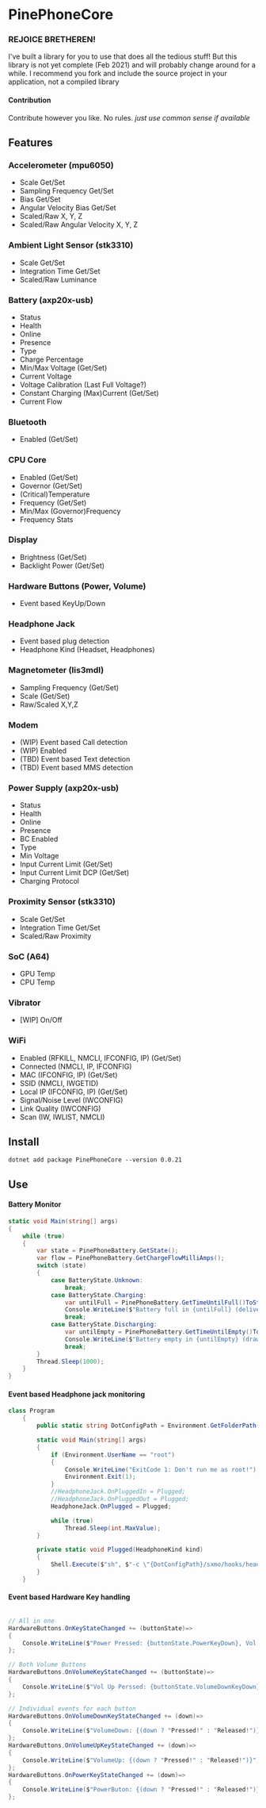 # PinePhoneCore

### REJOICE BRETHEREN! 
I've built a library for you to use that does all the tedious stuff!
But this library is not yet complete (Feb 2021) and will probably change around for a while.
I recommend you fork and include the source project in your application, not a compiled library


#### Contribution 
Contribute however you like. No rules.
*just use common sense if available*

## Features

### Accelerometer (mpu6050)
* Scale Get/Set
* Sampling Frequency Get/Set
* Bias Get/Set
* Angular Velocity Bias Get/Set
* Scaled/Raw X, Y, Z
* Scaled/Raw Angular Velocity X, Y, Z

### Ambient Light Sensor (stk3310)
* Scale Get/Set
* Integration Time Get/Set
* Scaled/Raw Luminance

### Battery (axp20x-usb)
* Status
* Health
* Online
* Presence
* Type
* Charge Percentage
* Min/Max Voltage (Get/Set)
* Current Voltage
* Voltage Calibration (Last Full Voltage?)
* Constant Charging (Max)Current (Get/Set)
* Current Flow

### Bluetooth
* Enabled (Get/Set)

### CPU Core
* Enabled (Get/Set)
* Governor (Get/Set)
* (Critical)Temperature
* Frequency (Get/Set)
* Min/Max (Governor)Frequency
* Frequency Stats

### Display
* Brightness (Get/Set)
* Backlight Power (Get/Set)

### Hardware Buttons (Power, Volume)
* Event based KeyUp/Down

### Headphone Jack
* Event based plug detection
* Headphone Kind (Headset, Headphones)

### Magnetometer (lis3mdl)
* Sampling Frequency (Get/Set)
* Scale (Get/Set)
* Raw/Scaled X,Y,Z

### Modem
* (WIP) Event based Call detection
* (WIP) Enabled
* (TBD) Event based Text detection
* (TBD) Event based MMS detection

### Power Supply (axp20x-usb)
* Status
* Health
* Online
* Presence
* BC Enabled
* Type
* Min Voltage
* Input Current Limit (Get/Set)
* Input Current Limit DCP (Get/Set)
* Charging Protocol

### Proximity Sensor (stk3310)
* Scale Get/Set
* Integration Time Get/Set
* Scaled/Raw Proximity

### SoC (A64)
* GPU Temp
* CPU Temp

### Vibrator
* [WIP] On/Off

### WiFi
* Enabled (RFKILL, NMCLI, IFCONFIG, IP) (Get/Set)
* Connected (NMCLI, IP, IFCONFIG)
* MAC (IFCONFIG, IP) (Get/Set)
* SSID (NMCLI, IWGETID)
* Local IP (IFCONFIG, IP) (Get/Set)
* Signal/Noise Level (IWCONFIG)
* Link Quality (IWCONFIG)
* Scan (IW, IWLIST, NMCLI)

## Install

```
dotnet add package PinePhoneCore --version 0.0.21
```

## Use

#### Battery Monitor

```cs
static void Main(string[] args)
{
    while (true)
    {
        var state = PinePhoneBattery.GetState();
        var flow = PinePhoneBattery.GetChargeFlowMilliAmps();
        switch (state)
        {
            case BatteryState.Unknown:
                break;
            case BatteryState.Charging:
                var untilFull = PinePhoneBattery.GetTimeUntilFull()ToStri("hh'h 'mm'min'");
                Console.WriteLine($"Battery full in {untilFull} (delivering {flow}mAh)");
                break;
            case BatteryState.Discharging:
                var untilEmpty = PinePhoneBattery.GetTimeUntilEmpty()ToStri("hh'h 'mm'min'");
                Console.WriteLine($"Battery empty in {untilEmpty} (drawing {flow}mAh)");
                break;
        }
        Thread.Sleep(1000);
    }
}
```
#### Event based Headphone jack monitoring 

```cs
class Program
    {
        public static string DotConfigPath = Environment.GetFolderPath(Environment.SpecialFolder.ApplicationData);

        static void Main(string[] args)
        {
            if (Environment.UserName == "root")
            {
                Console.WriteLine("ExitCode 1: Don't run me as root!");
                Environment.Exit(1);
            }
            //HeadphoneJack.OnPluggedIn = Plugged;
            //HeadphoneJack.OnPluggedOut = Plugged;
            HeadphoneJack.OnPlugged = Plugged;

            while (true)
                Thread.Sleep(int.MaxValue);
        }

        private static void Plugged(HeadphoneKind kind)
        {
            Shell.Execute($"sh", $"-c \"{DotConfigPath}/sxmo/hooks/headphonejack {HeadphoneJack.Connected}\"");
        }
    }
```
#### Event based Hardware Key handling
```cs

// All in one
HardwareButtons.OnKeyStateChanged += (buttonState)=>
{
    Console.WriteLine($"Power Pressed: {buttonState.PowerKeyDown}, Vol Up Perssed: {buttonState.VolumeDownKeyDown}, Vol Down Pressed: {buttonState.VolumeUpKeyDown}");
};

// Both Volume Buttons
HardwareButtons.OnVolumeKeyStateChanged += (buttonState)=>
{
    Console.WriteLine($"Vol Up Perssed: {buttonState.VolumeDownKeyDown}, Vol Down Pressed: {buttonState.VolumeUpKeyDown}");
};

// Individual events for each button
HardwareButtons.OnVolumeDownKeyStateChanged += (down)=>
{
    Console.WriteLine($"VolumeDown: {(down ? "Pressed!" : "Released!")}");
};
HardwareButtons.OnVolumeUpKeyStateChanged += (down)=>
{
    Console.WriteLine($"VolumeUp: {(down ? "Pressed!" : "Released!")}");
};
HardwareButtons.OnPowerKeyStateChanged += (down)=>
{
    Console.WriteLine($"PowerButon: {(down ? "Pressed!" : "Released!")}");
};
```
